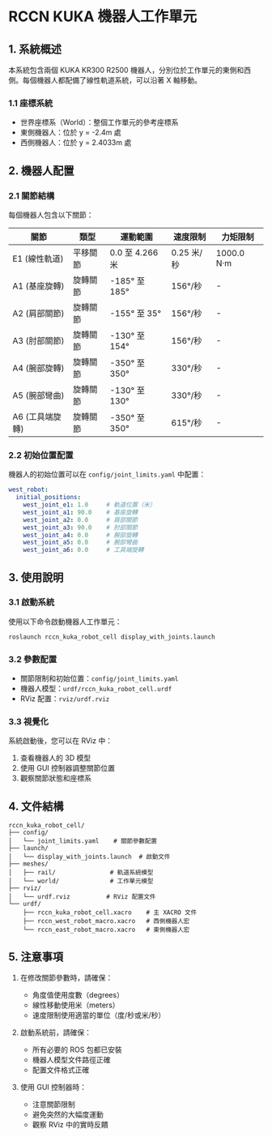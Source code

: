 # RCCN KUKA 機器人工作單元

## 1. 系統概述

本系統包含兩個 KUKA KR300 R2500 機器人，分別位於工作單元的東側和西側。每個機器人都配備了線性軌道系統，可以沿著 X 軸移動。

### 1.1 座標系統
- 世界座標系（World）：整個工作單元的參考座標系
- 東側機器人：位於 y = -2.4m 處
- 西側機器人：位於 y = 2.4033m 處

## 2. 機器人配置

### 2.1 關節結構
每個機器人包含以下關節：

| 關節 | 類型 | 運動範圍 | 速度限制 | 力矩限制 |
|------|------|----------|-----------|-----------|
| E1 (線性軌道) | 平移關節 | 0.0 至 4.266 米 | 0.25 米/秒 | 1000.0 N·m |
| A1 (基座旋轉) | 旋轉關節 | -185° 至 185° | 156°/秒 | - |
| A2 (肩部關節) | 旋轉關節 | -155° 至 35° | 156°/秒 | - |
| A3 (肘部關節) | 旋轉關節 | -130° 至 154° | 156°/秒 | - |
| A4 (腕部旋轉) | 旋轉關節 | -350° 至 350° | 330°/秒 | - |
| A5 (腕部彎曲) | 旋轉關節 | -130° 至 130° | 330°/秒 | - |
| A6 (工具端旋轉) | 旋轉關節 | -350° 至 350° | 615°/秒 | - |

### 2.2 初始位置配置
機器人的初始位置可以在 `config/joint_limits.yaml` 中配置：

```yaml
west_robot:
  initial_positions:
    west_joint_e1: 1.0     # 軌道位置（米）
    west_joint_a1: 90.0    # 基座旋轉
    west_joint_a2: 0.0     # 肩部關節
    west_joint_a3: 90.0    # 肘部關節
    west_joint_a4: 0.0     # 腕部旋轉
    west_joint_a5: 0.0     # 腕部彎曲
    west_joint_a6: 0.0     # 工具端旋轉
```

## 3. 使用說明

### 3.1 啟動系統
使用以下命令啟動機器人工作單元：
```bash
roslaunch rccn_kuka_robot_cell display_with_joints.launch
```

### 3.2 參數配置
- 關節限制和初始位置：`config/joint_limits.yaml`
- 機器人模型：`urdf/rccn_kuka_robot_cell.urdf`
- RViz 配置：`rviz/urdf.rviz`

### 3.3 視覺化
系統啟動後，您可以在 RViz 中：
1. 查看機器人的 3D 模型
2. 使用 GUI 控制器調整關節位置
3. 觀察關節狀態和座標系

## 4. 文件結構

```
rccn_kuka_robot_cell/
├── config/
│   └── joint_limits.yaml    # 關節參數配置
├── launch/
│   └── display_with_joints.launch  # 啟動文件
├── meshes/
│   ├── rail/               # 軌道系統模型
│   └── world/              # 工作單元模型
├── rviz/
│   └── urdf.rviz          # RViz 配置文件
└── urdf/
    ├── rccn_kuka_robot_cell.xacro    # 主 XACRO 文件
    ├── rccn_west_robot_macro.xacro   # 西側機器人宏
    └── rccn_east_robot_macro.xacro   # 東側機器人宏
```

## 5. 注意事項

1. 在修改關節參數時，請確保：
   - 角度值使用度數（degrees）
   - 線性移動使用米（meters）
   - 速度限制使用適當的單位（度/秒或米/秒）

2. 啟動系統前，請確保：
   - 所有必要的 ROS 包都已安裝
   - 機器人模型文件路徑正確
   - 配置文件格式正確

3. 使用 GUI 控制器時：
   - 注意關節限制
   - 避免突然的大幅度運動
   - 觀察 RViz 中的實時反饋 